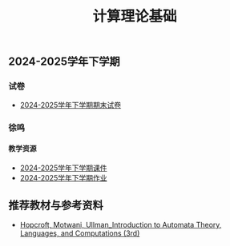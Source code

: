﻿---
title: 计算理论基础
---

## 2024-2025学年下学期

### 试卷

- [2024-2025学年下学期期末试卷](./2024-2025学年下学期期末)

### 徐鸣

#### 教学资源

- [2024-2025学年下学期课件](https://drive.vanillaaaa.org/SharedCourses/软件工程学院/计算理论基础/2024-2025学年下学期/课件)
- [2024-2025学年下学期作业](https://drive.vanillaaaa.org/SharedCourses/软件工程学院/计算理论基础/2024-2025学年下学期/作业)

## 推荐教材与参考资料

- [Hopcroft, Motwani, Ullman_Introduction to Automata Theory, Languages, and Computations (3rd)](https://drive.vanillaaaa.org/d/SharedCourses/%E8%BD%AF%E4%BB%B6%E5%B7%A5%E7%A8%8B%E5%AD%A6%E9%99%A2/%E8%AE%A1%E7%AE%97%E7%90%86%E8%AE%BA%E5%9F%BA%E7%A1%80/Hopcroft%2C%20Motwani%2C%20Ullman_Introduction%20to%20Automata%20Theory%2C%20Languages%2C%20and%20Computations%20(3rd).pdf?sign=RLDrOgi0VxawUe9Wj_l_JLQhR7xQr7e7hkte6B-_NAc=:0)
